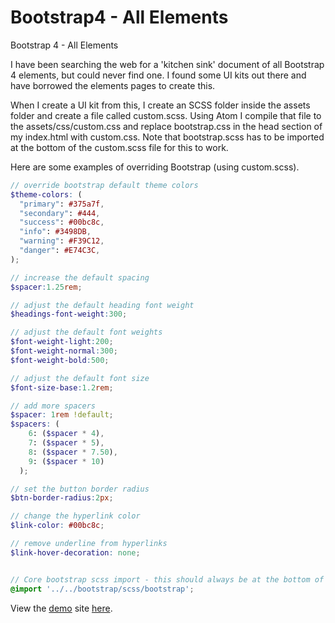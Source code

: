 # Bootstrap4 - All Elements

Bootstrap 4 - All Elements

I have been searching the web for a 'kitchen sink' document of all Bootstrap 4 elements, but could never find one.  I found some UI kits out there and have borrowed the elements pages to create this.

When I create a UI kit from this, I create an SCSS folder inside the assets folder and create a file called custom.scss.  Using Atom I compile that file to the assets/css/custom.css and replace bootstrap.css in the head section of my index.html with custom.css.  Note that bootstrap.scss has to be imported at the bottom of the custom.scss file for this to work.

Here are some examples of overriding Bootstrap (using custom.scss).

```scss
// override bootstrap default theme colors
$theme-colors: (
  "primary": #375a7f,
  "secondary": #444,
  "success": #00bc8c,
  "info": #3498DB,
  "warning": #F39C12,
  "danger": #E74C3C,
);

// increase the default spacing
$spacer:1.25rem;

// adjust the default heading font weight
$headings-font-weight:300;

// adjust the default font weights
$font-weight-light:200;
$font-weight-normal:300;
$font-weight-bold:500;

// adjust the default font size
$font-size-base:1.2rem;

// add more spacers
$spacer: 1rem !default;
$spacers: (
    6: ($spacer * 4),
    7: ($spacer * 5),
    8: ($spacer * 7.50),
    9: ($spacer * 10)
  );

// set the button border radius
$btn-border-radius:2px;

// change the hyperlink color
$link-color: #00bc8c;

// remove underline from hyperlinks
$link-hover-decoration: none;


// Core bootstrap scss import - this should always be at the bottom of the custom.scss file
@import '../../bootstrap/scss/bootstrap';
```

View the <a href="https://steveshead.github.io/bootstrap4-elements-template/">demo</a> site <a href="https://steveshead.github.io/bootstrap4-element-template/">here</a>.
